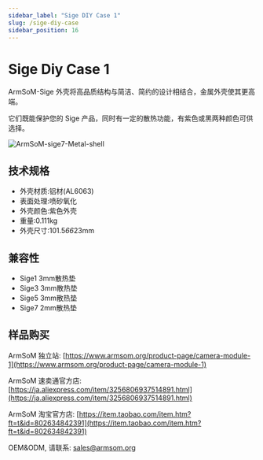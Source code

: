 ```yaml
---
sidebar_label: "Sige DIY Case 1"
slug: /sige-diy-case
sidebar_position: 16
---
```


# Sige Diy Case 1

ArmSoM-Sige 外壳将高品质结构与简洁、简约的设计相结合，金属外壳使其更高端。

它们既能保护您的 Sige 产品，同时有一定的散热功能，有紫色或黑两种颜色可供选择。

![ArmSoM-sige7-Metal-shell](/img/sige/sige7-Metal-shell.jpeg)

## 技术规格

- 外壳材质:铝材(AL6063)
- 表面处理:喷砂氧化
- 外壳颜色:紫色外壳
- 重量:0.111kg
- 外壳尺寸:101.5*66*23mm

## 兼容性

- Sige1 3mm散热垫
- Sige3 3mm散热垫
- Sige5 3mm散热垫
- Sige7 2mm散热垫


## 样品购买
ArmSoM 独立站: [https://www.armsom.org/product-page/camera-module-1](https://www.armsom.org/product-page/camera-module-1)
 
ArmSoM 速卖通官方店: [https://ja.aliexpress.com/item/3256806937514891.html](https://ja.aliexpress.com/item/3256806937514891.html) 

ArmSoM 淘宝官方店: [https://item.taobao.com/item.htm?ft=t&id=802634842391](https://item.taobao.com/item.htm?ft=t&id=802634842391)

OEM&ODM,  请联系: sales@armsom.org
